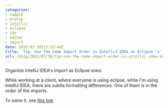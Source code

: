 ```yaml
---
categories:
- sample
- protip
- intellij
- eclipse
- ide
- editor
- import
date: 2015-07-30T13:22:44Z
title: 'Tip: Use the same Import Order in IntelliJ IDEA as Eclipse''s'
url: /blog/2015/07/30/tip-use-the-same-import-order-in-intellij-idea-as-eclipses/
---
```


Organize IntelliJ IDEA's import as Eclipse ones:

While working at a client, where everyone is using eclipse, while I'm using IntelliJ IDEA, there are subtle formatting differences. One of them is in the order of the imports.

To solve it, see [this link](http://stackoverflow.com/questions/14716283/is-it-possible-for-intellij-to-organize-imports-the-same-way-as-in-eclipse)
